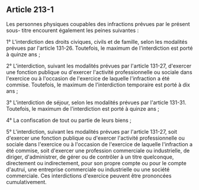 Article 213-1
----
Les personnes physiques coupables des infractions prévues par le présent sous-
titre encourent également les peines suivantes :

1° L'interdiction des droits civiques, civils et de famille, selon les modalités
prévues par l'article 131-26. Toutefois, le maximum de l'interdiction est porté
à quinze ans ;

2° L'interdiction, suivant les modalités prévues par l'article 131-27, d'exercer
une fonction publique ou d'exercer l'activité professionnelle ou sociale dans
l'exercice ou à l'occasion de l'exercice de laquelle l'infraction a été commise.
Toutefois, le maximum de l'interdiction temporaire est porté à dix ans ;

3° L'interdiction de séjour, selon les modalités prévues par l'article 131-31.
Toutefois, le maximum de l'interdiction est porté à quinze ans ;

4° La confiscation de tout ou partie de leurs biens ;

5° L'interdiction, suivant les modalités prévues par l'article 131-27, soit
d'exercer une fonction publique ou d'exercer l'activité professionnelle ou
sociale dans l'exercice ou à l'occasion de l'exercice de laquelle l'infraction a
été commise, soit d'exercer une profession commerciale ou industrielle, de
diriger, d'administrer, de gérer ou de contrôler à un titre quelconque,
directement ou indirectement, pour son propre compte ou pour le compte d'autrui,
une entreprise commerciale ou industrielle ou une société commerciale. Ces
interdictions d'exercice peuvent être prononcées cumulativement.
